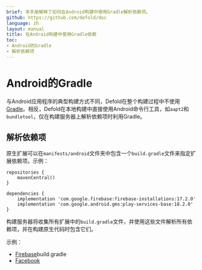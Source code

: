 ```yaml
---
brief: 本手册解释了如何在Android构建中使用Gradle解析依赖项。
github: https://github.com/defold/doc
language: zh
layout: manual
title: 在Android构建中使用Gradle依赖
toc:
- Android的Gradle
- 解析依赖项
---
```


# Android的Gradle

与Android应用程序的典型构建方式不同，Defold在整个构建过程中不使用[Gradle](https://gradle.org/)。相反，Defold在本地构建中直接使用Android命令行工具，如`aapt2`和`bundletool`，仅在构建服务器上解析依赖项时利用Gradle。

## 解析依赖项

原生扩展可以在`manifests/android`文件夹中包含一个`build.gradle`文件来指定扩展依赖项。示例：

```
repositories {
    mavenCentral()
}

dependencies {
    implementation 'com.google.firebase:firebase-installations:17.2.0'
    implementation 'com.google.android.gms:play-services-base:18.2.0'
}
```

构建服务器将收集所有扩展中的`build.gradle`文件，并使用这些文件解析所有依赖项，并在构建原生代码时包含它们。

示例：

* [Firebase](https://github.com/defold/extension-firebase/blob/master/firebase/manifests/android/)build.gradle
* [Facebook](https://github.com/defold/extension-facebook/blob/master/facebook/manifests/android/build.gradle)